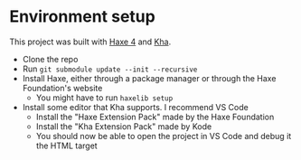 # Environment setup

This project was built with [Haxe 4](https://haxe.org/) and [Kha](https://github.com/Kode/Kha).

* Clone the repo
* Run `git submodule update --init --recursive`
* Install Haxe, either through a package manager or through the Haxe Foundation's website
  * You might have to run `haxelib setup`
* Install some editor that Kha supports. I recommend VS Code
  * Install the "Haxe Extension Pack" made by the Haxe Foundation
  * Install the "Kha Extension Pack" made by Kode
  * You should now be able to open the project in VS Code and debug it the HTML target
